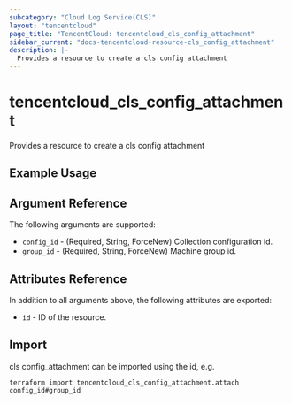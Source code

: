 ```yaml
---
subcategory: "Cloud Log Service(CLS)"
layout: "tencentcloud"
page_title: "TencentCloud: tencentcloud_cls_config_attachment"
sidebar_current: "docs-tencentcloud-resource-cls_config_attachment"
description: |-
  Provides a resource to create a cls config attachment
---
```


# tencentcloud_cls_config_attachment

Provides a resource to create a cls config attachment

## Example Usage



## Argument Reference

The following arguments are supported:

* `config_id` - (Required, String, ForceNew) Collection configuration id.
* `group_id` - (Required, String, ForceNew) Machine group id.

## Attributes Reference

In addition to all arguments above, the following attributes are exported:

* `id` - ID of the resource.



## Import

cls config_attachment can be imported using the id, e.g.

```
terraform import tencentcloud_cls_config_attachment.attach config_id#group_id
```

```

